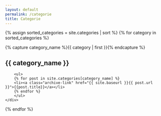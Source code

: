 ```yaml
---
layout: default
permalink: /categorie
title: Categorie
---
```

{% assign sorted_categories = site.categories | sort %}
{% for category in sorted_categories %}
  <div class="archive-group">
    {% capture category_name %}{{ category | first }}{% endcapture %}
    <div id="#{{ category_name | slugize }}">
        <h2>{{ category_name }}</h2>

        <ul>
        {% for post in site.categories[category_name] %}
        <li><a class="archive-link" href="{{ site.baseurl }}{{ post.url }}">{{post.title}}</a></li>
        {% endfor %}
        </ul>
    </div>
  </div>
{% endfor %}